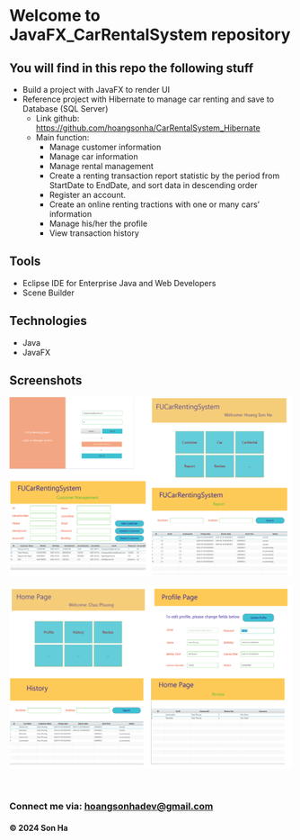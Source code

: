 # Welcome to JavaFX_CarRentalSystem repository

## You will find in this repo the following stuff

- Build a project with JavaFX to render UI
- Reference project with Hibernate to manage car renting and save to Database (SQL Server)
   + Link github: https://github.com/hoangsonha/CarRentalSystem_Hibernate
   + Main function:
        - Manage customer information
        - Manage car information
        - Manage rental management
        - Create a renting transaction report statistic by the period from StartDate to EndDate, and sort data in descending order
        - Register an account.
        - Create an online renting tractions with one or many cars’ information
        - Manage his/her the profile
        - View transaction history

## Tools

- Eclipse IDE for Enterprise Java and Web Developers
- Scene Builder

## Technologies

- Java
- JavaFX

## Screenshots

![Source code and test script](https://github.com/hoangsonha/JavaFX_CarRentalSystem/blob/main/screenshots/admin.png)

![Source code and test script](https://github.com/hoangsonha/JavaFX_CarRentalSystem/blob/main/screenshots/user.png)

<br>

### Connect me via: hoangsonhadev@gmail.com

#### &#169; 2024 Son Ha
